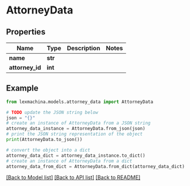 # AttorneyData


## Properties

Name | Type | Description | Notes
------------ | ------------- | ------------- | -------------
**name** | **str** |  | 
**attorney_id** | **int** |  | 

## Example

```python
from lexmachina.models.attorney_data import AttorneyData

# TODO update the JSON string below
json = "{}"
# create an instance of AttorneyData from a JSON string
attorney_data_instance = AttorneyData.from_json(json)
# print the JSON string representation of the object
print(AttorneyData.to_json())

# convert the object into a dict
attorney_data_dict = attorney_data_instance.to_dict()
# create an instance of AttorneyData from a dict
attorney_data_from_dict = AttorneyData.from_dict(attorney_data_dict)
```
[[Back to Model list]](../README.md#documentation-for-models) [[Back to API list]](../README.md#documentation-for-api-endpoints) [[Back to README]](../README.md)


